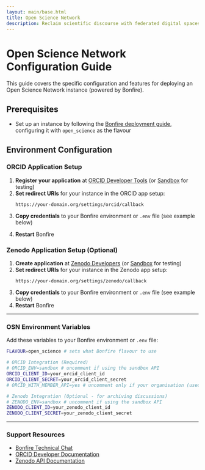```yaml
---
layout: main/base.html
title: Open Science Network
description: Reclaim scientific discourse with federated digital spaces where researchers control their conversations, data and collaborations
---
```



<div class="prose mx-auto my-16 max-w-3xl">

# Open Science Network Configuration Guide

This guide covers the specific configuration and features for deploying an Open Science Network instance (powered by Bonfire). 

## Prerequisites

- Set up an instance by following the [Bonfire deployment guide](https://docs.bonfirenetworks.org/deploy.html), configuring it with `open_science` as the flavour

## Environment Configuration


### ORCID Application Setup

1. **Register your application** at [ORCID Developer Tools](https://orcid.org/developer-tools) (or [Sandbox](https://sandbox.orcid.org/developer-tools) for testing)
2. **Set redirect URIs** for your instance in the ORCID app setup:
   ```
   https://your-domain.org/settings/orcid/callback
   ```
3. **Copy credentials** to your Bonfire environment or `.env` file (see example below)
<!-- 4. **Set application permissions** to read public information and publication lists -->
4. **Restart** Bonfire

### Zenodo Application Setup (Optional)

1. **Create application** at [Zenodo Developers](https://zenodo.org/account/settings/applications/) (or [Sandbox](https://sandbox.zenodo.org/account/settings/applications/) for testing)
2. **Set redirect URIs** for your instance in the Zenodo app setup:
   ```
   https://your-domain.org/settings/zenodo/callback
   ```
3. **Copy credentials** to your Bonfire environment or `.env` file (see example below)
4. **Restart** Bonfire

---

### OSN Environment Variables

Add these variables to your Bonfire environment or `.env` file:

```bash
FLAVOUR=open_science # sets what Bonfire flavour to use

# ORCID Integration (Required)
# ORCID_ENV=sandbox # uncomment if using the sandbox API
ORCID_CLIENT_ID=your_orcid_client_id
ORCID_CLIENT_SECRET=your_orcid_client_secret
# ORCID_WITH_MEMBER_API=yes # uncomment only if your organisation (used to create these API keys) is an ORCID member

# Zenodo Integration (Optional - for archiving discussions)
# ZENODO_ENV=sandbox # uncomment if using the sandbox API
ZENODO_CLIENT_ID=your_zenodo_client_id
ZENODO_CLIENT_SECRET=your_zenodo_client_secret
```

---

### Support Resources
- [Bonfire Technical Chat](https://matrix.to/#/#bonfire-tech:matrix.org)
- [ORCID Developer Documentation](https://info.orcid.org/documentation/)
- [Zenodo API Documentation](https://developers.zenodo.org/)


</div>
